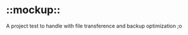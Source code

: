 ::mockup::
=====================================

A project test to handle with file transference and backup optimization ;o
